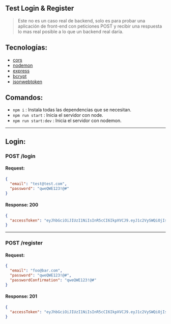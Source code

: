 ## Test Login & Register

> Este no es un caso real de backend, solo es para probar una aplicación de front-end con peticiones POST y recibir una respuesta lo mas real posible a lo que un backend real daría.

## Tecnologías:
- [cors](https://www.npmjs.com/package/cors)
- [nodemon](https://www.npmjs.com/package/nodemon)
- [express](https://www.npmjs.com/package/express)
- [bcrypt](https://www.npmjs.com/package/bcryptjs)
- [jsonwebtoken](https://www.npmjs.com/package/jsonwebtoken)

## Comandos:
- `npm i` : Instala todas las dependencias que se necesitan.
- `npm run start` : Inicia el servidor con node.
- `npm run start:dev` : Inicia el servidor con nodemon.

---
## Login:
### POST /login

#### Request:
```json
{
  "email": "test@test.com",
  "password": "qweQWE123!@#"
}
```
#### Response: 200
```json
{
  "accessToken": "eyJhbGciOiJIUzI1NiIsInR5cCI6IkpXVCJ9.eyJ1c2VySWQiOjIsImVtYWlsIjoidGVzc3RAdGVzdC5jb20iLCJpYXQiOjE2NDIwODM4NDZ9.5TIpA6HO2YkyFte4GCIpXpyd2LQJLSINp9NGg9Q4RrQ"
}
```
---

### POST /register

#### Request:
```json
{
  "email": "foo@bar.com",
  "password": "qweQWE123!@#",
  "passwordConfirmation": "qweQWE123!@#"
}
```
#### Response: 201
```json
{
  "accessToken": "eyJhbGciOiJIUzI1NiIsInR5cCI6IkpXVCJ9.eyJ1c2VySWQiOjIsImVtYWlsIjoidGVzc3RAdGVzdC5jb20iLCJpYXQiOjE2NDIwODM4NDZ9.5TIpA6HO2YkyFte4GCIpXpyd2LQJLSINp9NGg9Q4CrW"
}
```
